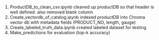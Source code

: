 1. ProductDB_to_clean_csv.ipynb cleaned up productDB so that header is well defined. also removed blank column
2. Create_vectordb_of_catalog.ipynb indexed productDB into Chroma vector db with metadata fields (PRODUCT_NO, length, gauge)
3. Create_labeled_truth_data.ipynb created labeled dataset for testing
4. Make_predictions for evaluation (top-k accuracy)
